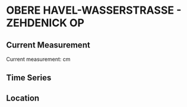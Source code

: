 # OBERE HAVEL-WASSERSTRASSE - ZEHDENICK OP

## Current Measurement

Current measurement: <Value topic="rivers/pegel-online/OHW/ZEHDENICK OP/measurementValue"/> cm

## Time Series

<TimeSeries topic="rivers/pegel-online/OHW/ZEHDENICK OP/measurementValue" period="week" />

## Location

<WorldMap>
  <Marker lat="52.98346179278214" lon="13.331204743212114" labelTopic="rivers/pegel-online/OHW/ZEHDENICK OP" />
</WorldMap>
